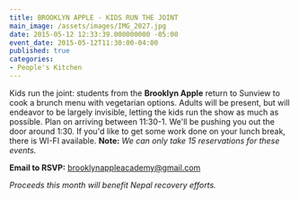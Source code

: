 ```yaml
---
title: BROOKLYN APPLE - KIDS RUN THE JOINT
main_image: /assets/images/IMG_2027.jpg
date: 2015-05-12 12:33:39.000000000 -05:00
event_date: 2015-05-12T11:30:00-04:00
published: true
categories:
- People's Kitchen
---
```


Kids run the joint: students from the **Brooklyn Apple** return to Sunview to cook a brunch menu with vegetarian options. Adults will be present, but will endeavor to be largely invisible, letting the kids run the show as much as possible. Plan on arriving between 11:30-1. We'll be pushing you out the door around 1:30. If you'd like to get some work done on your lunch break, there is WI-FI available. **Note:** *We can only take 15 reservations for these events.*

**Email to RSVP:** [brooklynappleacademy@gmail.com]("mailto:Brooklynappleacademy@gmail.com")

*Proceeds this month will benefit Nepal recovery efforts.*
